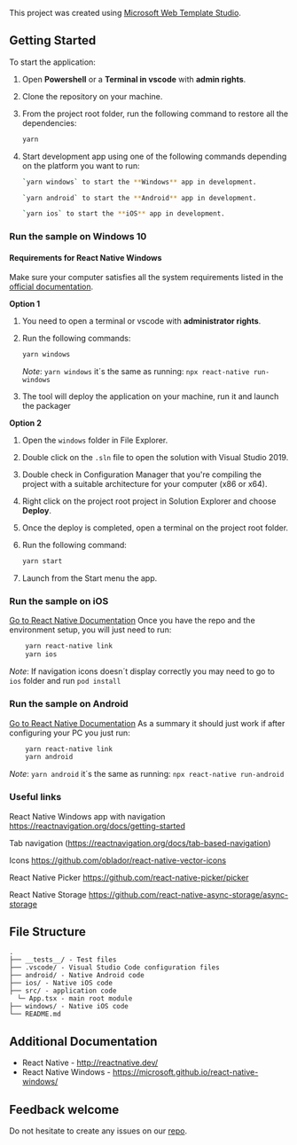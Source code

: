 ﻿This project was created using [Microsoft Web Template Studio](https://github.com/Microsoft/WebTemplateStudio).

## Getting Started
To start the application:
  1. Open **Powershell** or a **Terminal in vscode** with **admin rights**.
  1. Clone the repository on your machine.
  1. From the project root folder, run the following command to restore all the dependencies:

        ```bash
        yarn
        ```
  1. Start development app using one of the following commands depending on the platform you want to run:

        ```bash
        `yarn windows` to start the **Windows** app in development.

        `yarn android` to start the **Android** app in development.

        `yarn ios` to start the **iOS** app in development.
        ```

### Run the sample on Windows 10

#### Requirements for React Native Windows ####
Make sure your computer satisfies all the system requirements listed in the [official documentation](https://microsoft.github.io/react-native-windows/docs/rnw-dependencies).

**Option 1**

1. You need to open a terminal or vscode with **administrator rights**.
2. Run the following commands:

    ```bash
    yarn windows
    ```

    *Note*: ```yarn windows``` it´s the same as running: ```npx react-native run-windows```
3. The tool will deploy the application on your machine, run it and launch the packager

**Option 2**
1. Open the `windows` folder in File Explorer.
2. Double click on the `.sln` file to open the solution with Visual Studio 2019.
3. Double check in Configuration Manager that you're compiling the project with a suitable architecture for your computer (x86 or x64).
4. Right click on the project root project in Solution Explorer and choose **Deploy**.
5. Once the deploy is completed, open a terminal on the project root folder.
6. Run the following command:

    ```bash
    yarn start
    ```
7. Launch from the Start menu the app.


### Run the sample on iOS
[Go to React Native Documentation](https://reactnative.dev/docs/environment-setup)
Once you have the repo and the environment setup, you will just need to run:
```bash
    yarn react-native link
    yarn ios
```

*Note*: If navigation icons doesn´t display correctly you may need to go to ```ios``` folder and run ```pod install```

### Run the sample on Android
[Go to React Native Documentation](https://reactnative.dev/docs/environment-setup)
As a summary it should just work if after configuring your PC you just run:
```bash
    yarn react-native link
    yarn android
```

*Note*: ```yarn android``` it´s the same as running: ```npx react-native run-android```

### Useful links
React Native Windows app with navigation https://reactnavigation.org/docs/getting-started

Tab navigation (https://reactnavigation.org/docs/tab-based-navigation)

Icons https://github.com/oblador/react-native-vector-icons

React Native Picker https://github.com/react-native-picker/picker

React Native Storage https://github.com/react-native-async-storage/async-storage


## File Structure
```
.
├── __tests__/ - Test files
├── .vscode/ - Visual Studio Code configuration files
├── android/ - Native Android code
├── ios/ - Native iOS code
├── src/ - application code
  └─ App.tsx - main root module
├── windows/ - Native iOS code
└── README.md
```

## Additional Documentation
- React Native - http://reactnative.dev/
- React Native Windows - https://microsoft.github.io/react-native-windows/

## Feedback welcome
Do not hesitate to create any issues on our [repo](https://github.com/microsoft/WebTemplateStudio/issues).
